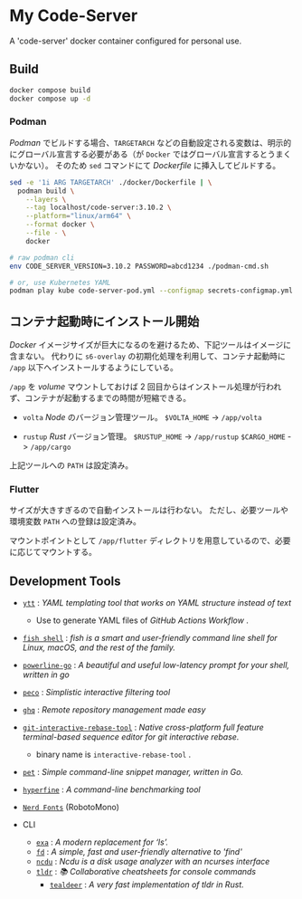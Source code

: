 # My Code-Server

A 'code-server' docker container configured for personal use.

## Build

```bash
docker compose build
docker compose up -d
```

### Podman

_Podman_ でビルドする場合、`TARGETARCH` などの自動設定される変数は、明示的にグローバル宣言する必要がある（が `Docker` ではグローバル宣言するとうまくいかない）。
そのため `sed` コマンドにて _Dockerfile_ に挿入してビルドする。

```bash
sed -e '1i ARG TARGETARCH' ./docker/Dockerfile | \
  podman build \
    --layers \
    --tag localhost/code-server:3.10.2 \
    --platform="linux/arm64" \
    --format docker \
    --file - \
    docker
```

```bash
# raw podman cli
env CODE_SERVER_VERSION=3.10.2 PASSWORD=abcd1234 ./podman-cmd.sh

# or, use Kubernetes YAML
podman play kube code-server-pod.yml --configmap secrets-configmap.yml
```

## コンテナ起動時にインストール開始

_Docker_ イメージサイズが巨大になるのを避けるため、下記ツールはイメージに含まない。
代わりに `s6-overlay` の初期化処理を利用して、コンテナ起動時に `/app` 以下へインストールするようにしている。

`/app` を _volume_ マウントしておけば 2 回目からはインストール処理が行われず、コンテナが起動するまでの時間が短縮できる。

- `volta`
  _Node_ のバージョン管理ツール。
  `$VOLTA_HOME` -> `/app/volta`

- `rustup`
  _Rust_ バージョン管理。
  `$RUSTUP_HOME` -> `/app/rustup`
  `$CARGO_HOME` -> `/app/cargo`

上記ツールへの `PATH` は設定済み。

### Flutter

サイズが大きすぎるので自動インストールは行わない。
ただし、必要ツールや環境変数 `PATH` への登録は設定済み。

マウントポイントとして `/app/flutter` ディレクトリを用意しているので、必要に応じてマウントする。

## Development Tools

- [`ytt`](https://github.com/vmware-tanzu/carvel-ytt) : _YAML templating tool that works on YAML structure instead of text_

  - Use to generate YAML files of _GitHub Actions Workflow_ .

- [`fish shell`](https://fishshell.com) : _fish is a smart and user-friendly command line shell for Linux, macOS, and the rest of the family._

- [`powerline-go`](https://github.com/justjanne/powerline-go) : _A beautiful and useful low-latency prompt for your shell, written in go_

- [`peco`](https://github.com/peco/peco) : _Simplistic interactive filtering tool_

- [`ghq`](https://github.com/x-motemen/ghq) : _Remote repository management made easy_

- [`git-interactive-rebase-tool`](https://github.com/MitMaro/git-interactive-rebase-tool) : _Native cross-platform full feature terminal-based sequence editor for git interactive rebase._

  - binary name is `interactive-rebase-tool` .

- [`pet`](https://github.com/knqyf263/pet) : _Simple command-line snippet manager, written in Go._

- [`hyperfine`](https://github.com/sharkdp/hyperfine) : _A command-line benchmarking tool_

- [`Nerd Fonts`](https://www.nerdfonts.com) (RobotoMono)

- CLI
  - [`exa`](https://github.com/ogham/exa) : _A modern replacement for ‘ls’._
  - [`fd`](https://github.com/sharkdp/fd) : _A simple, fast and user-friendly alternative to 'find'_
  - [`ncdu`](https://dev.yorhel.nl/ncdu) : _Ncdu is a disk usage analyzer with an ncurses interface_
  - [`tldr`](https://github.com/tldr-pages/tldr) : _📚 Collaborative cheatsheets for console commands_
    - [`tealdeer`](https://dbrgn.github.io/tealdeer/) : _A very fast implementation of tldr in Rust._
